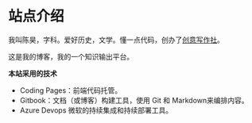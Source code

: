 # 站点介绍

我叫陈昊，字科。爱好历史，文学。懂一点代码，创办了[创意写作社](https://www.creativewriting.cn/)。

这是我的博客，我的一个知识输出平台。

**本站采用的技术**

- Coding Pages：前端代码托管。
- Gitbook：文档（或博客）构建工具，使用 Git 和 Markdown来编排内容。
- Azure Devops 微软的持续集成和持续部署工具。



